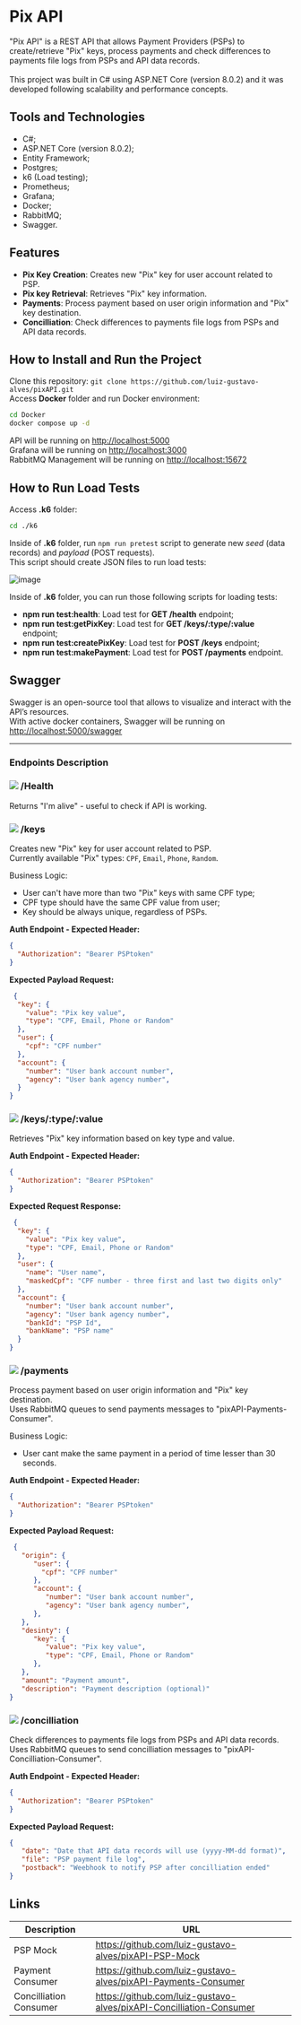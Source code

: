 # Pix API

"Pix API" is a REST API that allows Payment Providers (PSPs) to create/retrieve "Pix" keys, process payments and check differences to payments file logs from PSPs and API data records.
<br>
<br>
This project was built in C# using ASP.NET Core (version 8.0.2) and it was developed following scalability and performance concepts.

## Tools and Technologies
- C#;
- ASP.NET Core (version 8.0.2);
- Entity Framework;
- Postgres;
- k6 (Load testing);
- Prometheus;
- Grafana;
- Docker;
- RabbitMQ;
- Swagger.

## Features
- **Pix Key Creation**: Creates new "Pix" key for user account related to PSP.
- **Pix key Retrieval**: Retrieves "Pix" key information.
- **Payments**: Process payment based on user origin information and "Pix" key destination.
- **Concilliation**: Check differences to payments file logs from PSPs and API data records.

## How to Install and Run the Project
Clone this repository: `git clone https://github.com/luiz-gustavo-alves/pixAPI.git`
<br>
Access **Docker** folder and run Docker environment:
```bash
cd Docker
docker compose up -d
```

API will be running on [http://localhost:5000](http://localhost:5000/Health)
<br>
Grafana will be running on [http://localhost:3000](http://localhost:3000)
<br>
RabbitMQ Management will be running on [http://localhost:15672](http://localhost:15672)

## How to Run Load Tests
Access **.k6** folder:
```bash
cd ./k6
```

Inside of **.k6** folder, run `npm run pretest` script to generate new _seed_ (data records) and _payload_ (POST requests).
<br>
This script should create JSON files to run load tests:

![image](https://github.com/luiz-gustavo-alves/pixAPI/assets/114351018/f67249cb-0963-404f-ad6f-b69015143c4f)


Inside of **.k6** folder, you can run those following scripts for loading tests:
  - **npm run test:health**: Load test for **GET /health** endpoint;
  - **npm run test:getPixKey**: Load test for **GET /keys/:type/:value** endpoint;
  - **npm run test:createPixKey**: Load test for **POST /keys** endpoint;
  - **npm run test:makePayment**: Load test for **POST /payments** endpoint.

## Swagger
Swagger is an open-source tool that allows to visualize and interact with the API’s resources.
<br>
With active docker containers, Swagger will be running on [http://localhost:5000/swagger](http://localhost:5000/swagger)

<hr />

### Endpoints Description

### ![](https://place-hold.it/80x20/26baec/ffffff?text=GET&fontsize=16) /Health
Returns "I'm alive" - useful to check if API is working.

### ![](https://place-hold.it/80x20/26ec48/ffffff?text=POST&fontsize=16) /keys
Creates new "Pix" key for user account related to PSP.
<br>
Currently available "Pix" types: `CPF`, `Email`, `Phone`, `Random`.

Business Logic:
- User can't have more than two "Pix" keys with same CPF type;
- CPF type should have the same CPF value from user;
- Key should be always unique, regardless of PSPs.

**Auth Endpoint - Expected Header:**
```JSON
{
  "Authorization": "Bearer PSPtoken"
}
```
**Expected Payload Request:**
```JSON
 {
  "key": {
    "value": "Pix key value",
    "type": "CPF, Email, Phone or Random"
  },
  "user": {
    "cpf": "CPF number"
  },
  "account": {
    "number": "User bank account number",
    "agency": "User bank agency number",
  }
}
```

### ![](https://place-hold.it/80x20/26baec/ffffff?text=GET&fontsize=16) /keys/:type/:value
Retrieves "Pix" key information based on key type and value.

**Auth Endpoint - Expected Header:**
```JSON
{
  "Authorization": "Bearer PSPtoken"
}
```
**Expected Request Response:**
```JSON
 {
  "key": {
    "value": "Pix key value",
    "type": "CPF, Email, Phone or Random"
  },
  "user": {
    "name": "User name",
    "maskedCpf": "CPF number - three first and last two digits only"
  },
  "account": {
    "number": "User bank account number",
    "agency": "User bank agency number",
    "bankId": "PSP Id",
    "bankName": "PSP name"
  }
}
```

### ![](https://place-hold.it/80x20/26ec48/ffffff?text=POST&fontsize=16) /payments
Process payment based on user origin information and "Pix" key destination.
<br>
Uses RabbitMQ queues to send payments messages to "pixAPI-Payments-Consumer".

Business Logic:
- User cant make the same payment in a period of time lesser than 30 seconds.

**Auth Endpoint - Expected Header:**
```JSON
{
  "Authorization": "Bearer PSPtoken"
}
```
**Expected Payload Request:**
```JSON
 {
   "origin": {
      "user": {
        "cpf": "CPF number"
      },
      "account": {
         "number": "User bank account number",
         "agency": "User bank agency number",
      },
   },
   "desinty": {
      "key": {
         "value": "Pix key value",
         "type": "CPF, Email, Phone or Random"
      },
   },
   "amount": "Payment amount",
   "description": "Payment description (optional)"
}
```

### ![](https://place-hold.it/80x20/26ec48/ffffff?text=POST&fontsize=16) /concilliation
Check differences to payments file logs from PSPs and API data records.
<br>
Uses RabbitMQ queues to send concilliation messages to "pixAPI-Concilliation-Consumer".

**Auth Endpoint - Expected Header:**
```JSON
{
  "Authorization": "Bearer PSPtoken"
}
```
**Expected Payload Request:**
```JSON
{
   "date": "Date that API data records will use (yyyy-MM-dd format)",
   "file": "PSP payment file log",
   "postback": "Weebhook to notify PSP after concilliation ended"
}
````

## Links

| Description | URL |
| --- | --- |
| PSP Mock | https://github.com/luiz-gustavo-alves/pixAPI-PSP-Mock
| Payment Consumer | https://github.com/luiz-gustavo-alves/pixAPI-Payments-Consumer
| Concilliation Consumer | https://github.com/luiz-gustavo-alves/pixAPI-Concilliation-Consumer
